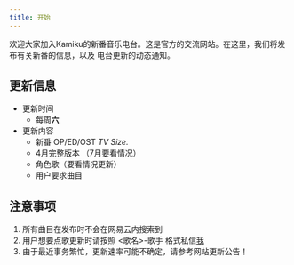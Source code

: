 ```yaml
---
title: 开始
---
```

欢迎大家加入Kamiku的新番音乐电台。这是官方的交流网站。在这里，我们将发布有关新番的信息，以及
电台更新的动态通知。

## 更新信息
- 更新时间
    - 每周**六**
- 更新内容
    - 新番 OP/ED/OST *TV Size.*
    - 4月完整版本 （7月要看情况）
    - 角色歌（要看情况更新）
    - 用户要求曲目

## 注意事项
1. 所有曲目在发布时不会在网易云内搜索到
2. 用户想要点歌更新时请按照 <歌名>-歌手 格式私信[我](https://music.163.com/#/user/home?id=85937392)
3. 由于最近事务繁忙，更新速率可能不确定，请参考网站更新公告！
